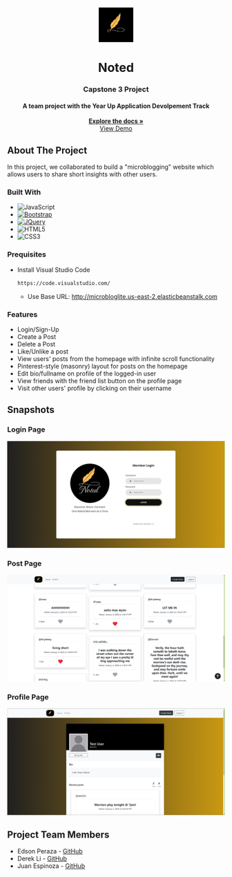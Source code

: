 <!-- PROJECT LOGO -->
<br />
<div align="center">
  <a href="https://github.com/othneildrew/Best-README-Template">
    <img src="assets/images/logos/logo.png" alt="Logo" width="80" height="80">
  </a>

  <h1 align="center">Noted</h1>
  <h3 align="center">Capstone 3 Project</h3>
  <h4 align="center">A team project with the Year Up Application Devolpement Track</h4>
    <a href="https://github.com/perazae/Noted"><strong>Explore the docs »</strong></a>
    <br />
    <a href="#">View Demo</a> 

</div>

<!-- ABOUT THE PROJECT -->
## About The Project
In this project, we collaborated to build a "microblogging" website which allows users to share short insights with other users.

### Built With
* ![JavaScript](https://img.shields.io/badge/javascript-%23323330.svg?style=for-the-badge&logo=javascript&logoColor=%23F7DF1E)
* [![Bootstrap][Bootstrap.com]][Bootstrap-url]
* [![JQuery][JQuery.com]][JQuery-url]
* ![HTML5](https://img.shields.io/badge/html5-%23E34F26.svg?style=for-the-badge&logo=html5&logoColor=white)
* ![CSS3](https://img.shields.io/badge/css3-%231572B6.svg?style=for-the-badge&logo=css3&logoColor=white)

<!-- GETTING STARTED -->
### Prequisites

* Install Visual Studio Code
  ```sh
  https://code.visualstudio.com/
  ```
  * Use Base URL:
  http://microbloglite.us-east-2.elasticbeanstalk.com

### Features
* Login/Sign-Up
* Create a Post
* Delete a Post
* Like/Unlike a post
* View users' posts from the homepage with infinite scroll functionality
* Pinterest-style (masonry) layout for posts on the homepage
* Edit bio/fullname on profile of the logged-in user
* View friends with the friend list button on the profile page
* Visit other users' profile by clicking on their username

## Snapshots
### Login Page
![Login Page](assets/images/readme/login.PNG)

### Post Page
![Post Page](assets/images/readme/post.PNG)

### Profile Page
![Profile Page](assets/images/readme/profile.PNG)

## Project Team Members
* Edson Peraza - [GitHub](https://github.com/perazae) 
* Derek Li - [GitHub](https://github.com/deli123) 
* Juan Espinoza - [GitHub](https://github.com/JuanEspinozaCode) 



[Bootstrap.com]: https://img.shields.io/badge/Bootstrap-563D7C?style=for-the-badge&logo=bootstrap&logoColor=white
[Bootstrap-url]: https://getbootstrap.com
[JQuery.com]: https://img.shields.io/badge/jQuery-0769AD?style=for-the-badge&logo=jquery&logoColor=white
[JQuery-url]: https://jquery.com 
